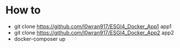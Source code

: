 # How to 
- git clone https://github.com/l0wran917/ESGI4_Docker_App1 app1
- git clone https://github.com/l0wran917/ESGI4_Docker_App2 app2
- docker-composer up 